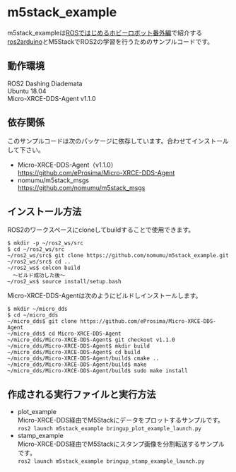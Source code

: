 # m5stack_example

m5stack_exampleは[ROSではじめるホビーロボット番外編](https://koso2-dan.booth.pm/items/2026421)で紹介する[ros2arduino](https://github.com/ROBOTIS-GIT/ros2arduino)とM5StackでROS2の学習を行うためのサンプルコードです。

## 動作環境
ROS2 Dashing Diademata  
Ubuntu 18.04  
Micro-XRCE-DDS-Agent v1.1.0

## 依存関係
このサンプルコードは次のパッケージに依存しています。合わせてインストールして下さい。
- Micro-XRCE-DDS-Agent（v1.1.0）  
https://github.com/eProsima/Micro-XRCE-DDS-Agent
- nomumu/m5stack_msgs  
https://github.com/nomumu/m5stack_msgs

## インストール方法
ROS2のワークスペースにcloneしてbuildすることで使用できます。

```
$ mkdir -p ~/ros2_ws/src
$ cd ~/ros2_ws/src
~/ros2_ws/src$ git clone https://github.com/nomumu/m5stack_example.git
~/ros2_ws/src$ cd ..
~/ros2_ws$ colcon build
　〜ビルド成功した後〜
~/ros2_ws$ source install/setup.bash
```

Micro-XRCE-DDS-Agentは次のようにビルドしインストールします。

```
$ mkdir ~/micro_dds
$ cd ~/micro_dds
~/micro_dds$ git clone https://github.com/eProsima/Micro-XRCE-DDS-Agent
~/micro_dds$ cd Micro-XRCE-DDS-Agent
~/micro_dds/Micro-XRCE-DDS-Agent$ git checkout v1.1.0
~/micro_dds/Micro-XRCE-DDS-Agent$ mkdir build
~/micro_dds/Micro-XRCE-DDS-Agent$ cd build
~/micro_dds/Micro-XRCE-DDS-Agent/build$ cmake ..
~/micro_dds/Micro-XRCE-DDS-Agent/build$ make
~/micro_dds/Micro-XRCE-DDS-Agent/build$ sudo make install
```

## 作成される実行ファイルと実行方法
- plot_example  
Micro-XRCE-DDS経由でM5Stackにデータをプロットするサンプルです。  
`ros2 launch m5stack_example bringup_plot_example_launch.py`  
- stamp_example  
Micro-XRCE-DDS経由でM5Stackにスタンプ画像を分割転送するサンプルです。  
`ros2 launch m5stack_example bringup_stamp_example_launch.py`  

